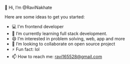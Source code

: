 👋 Hi, I’m @RaviNakhate

Here are some ideas to get you started:
- 💻 I'm frontend developer
- 🌱 I’m currently learning full stack development.
- 😄 I’m interested in problem solving, web, app and more
- 💞️ I’m looking to collaborate on open source project 
- ⚡ Fun fact: lol
- 📫 How to reach me: ravi165528@gmail.com
